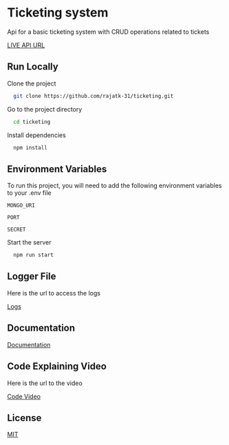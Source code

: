 # Ticketing system

Api for a basic ticketing system with CRUD operations related to tickets

[LIVE API URL](https://ticketing-skrate.herokuapp.com/)
## Run Locally

Clone the project

```bash
  git clone https://github.com/rajatk-31/ticketing.git
```

Go to the project directory

```bash
  cd ticketing
```

Install dependencies

```bash
  npm install
```

## Environment Variables

To run this project, you will need to add the following environment variables to your .env file

`MONGO_URI`

`PORT`

`SECRET`

Start the server

```bash
  npm run start
```

## Logger File

Here is the url to access the logs

[Logs](https://ticketing-skrate.herokuapp.com/logs)



## Documentation

[Documentation](https://ticketing-skrate.herokuapp.com/)



## Code Explaining Video

Here is the url to the video

[Code Video](https://drive.google.com/file/d/1j4vXW5adI2m02wqv_Exd4CNw2LMbH1ZO/view?usp=sharing)







## License
[MIT](https://choosealicense.com/licenses/mit/)